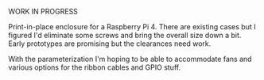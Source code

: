 WORK IN PROGRESS

Print-in-place enclosure for a Raspberry Pi 4.  There are existing cases but I figured I'd eliminate some screws and bring the overall size down a bit.  Early prototypes are promising but the clearances need work.  

With the parameterization I'm hoping to be able to accommodate fans and various options for the ribbon cables and GPIO stuff.
